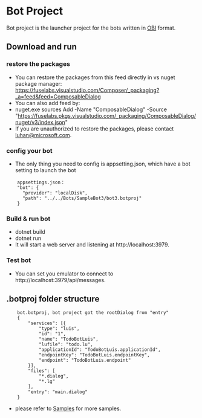 # Bot Project
Bot project is the launcher project for the bots written in [OBI](https://github.com/Microsoft/botframework-obi) format.

## Download and run
### restore the packages
* You can restore the packages from this feed directly in vs nuget package manager: https://fuselabs.visualstudio.com/Composer/_packaging?_a=feed&feed=ComposableDialog 
* You can also add feed by:
* nuget.exe sources Add -Name "ComposableDialog" -Source "https://fuselabs.pkgs.visualstudio.com/_packaging/ComposableDialog/nuget/v3/index.json"
* If you are unauthorized to restore the packages, please contact luhan@microsoft.com. 
### config your bot
* The only thing you need to config is appsetting.json, which have a bot setting to launch the bot
```
    appsettings.json：
    "bot": {
      "provider": "localDisk",
      "path": "../../Bots/SampleBot3/bot3.botproj"
    }
```
### Build & run bot
* dotnet build
* dotnet run
* It will start a web server and listening at http://localhost:3979.
### Test bot
* You can set you emulator to connect to http://localhost:3979/api/messages.

## .botproj folder structure
```
    bot.botproj, bot project got the rootDialog from "entry"
    {
        "services": [{
            "type": "luis",
            "id": "1",
            "name": "TodoBotLuis",
            "lufile": "todo.lu",
            "applicationId": "TodoBotLuis.applicationId",
            "endpointKey": "TodoBotLuis.endpointKey",
            "endpoint": "TodoBotLuis.endpoint"
        }],
        "files": [
            "*.dialog",
            "*.lg"
        ],
        "entry": "main.dialog"
    }
```
* please refer to [Samples](https://github.com/Microsoft/BotFramework-Composer/tree/master/SampleBots) for more samples.
